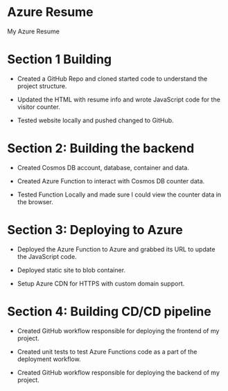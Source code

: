 # Azure Resume
My Azure Resume

# Section 1 Building 

- Created a GitHub Repo and cloned started code to understand the project structure.

- Updated the HTML with resume info and wrote JavaScript code for the visitor   counter.

- Tested website locally and pushed changed to GitHub.

# Section 2: Building the backend

- Created Cosmos DB account, database, container and data.

- Created Azure Function to interact with Cosmos DB counter data.

- Tested Function Locally and made sure I could view the counter data in the    browser.

# Section 3: Deploying to Azure

- Deployed the Azure Function to Azure and grabbed its URL to update the JavaScript code.

- Deployed static site to blob container.

- Setup Azure CDN for HTTPS with custom domain support.

# Section 4: Building CD/CD pipeline

- Created GitHub workflow responsible for deploying the frontend of my project.

- Created unit tests to test Azure Functions code as a part of the deployment workflow.

- Created GitHub workflow responsible for deploying the backend of my project.


